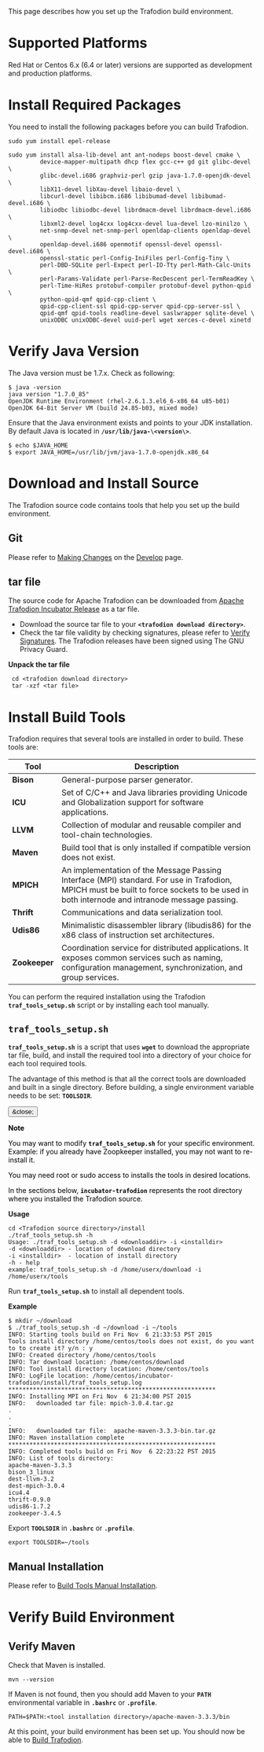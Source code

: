 <!--
  Licensed under the Apache License, Version 2.0 (the "License");
  you may not use this file except in compliance with the License.
  You may obtain a copy of the License at
 
      http://www.apache.org/licenses/LICENSE-2.0
 
  Unless required by applicable law or agreed to in writing, software
  distributed under the License is distributed on an "AS IS" BASIS,
  WITHOUT WARRANTIES OR CONDITIONS OF ANY KIND, either express or implied.
  See the License for the specific language governing permissions and
  limitations under the 
  License.
-->
This page describes how you set up the Trafodion build environment.

# Supported Platforms
Red Hat or Centos 6.x (6.4 or later) versions are supported as development and production platforms.

# Install Required Packages
You need to install the following packages before you can build Trafodion.

    sudo yum install epel-release
 
    sudo yum install alsa-lib-devel ant ant-nodeps boost-devel cmake \
             device-mapper-multipath dhcp flex gcc-c++ gd git glibc-devel \
             glibc-devel.i686 graphviz-perl gzip java-1.7.0-openjdk-devel \
             libX11-devel libXau-devel libaio-devel \
             libcurl-devel libibcm.i686 libibumad-devel libibumad-devel.i686 \
             libiodbc libiodbc-devel librdmacm-devel librdmacm-devel.i686 \
             libxml2-devel log4cxx log4cxx-devel lua-devel lzo-minilzo \
             net-snmp-devel net-snmp-perl openldap-clients openldap-devel \
             openldap-devel.i686 openmotif openssl-devel openssl-devel.i686 \
             openssl-static perl-Config-IniFiles perl-Config-Tiny \
             perl-DBD-SQLite perl-Expect perl-IO-Tty perl-Math-Calc-Units \
             perl-Params-Validate perl-Parse-RecDescent perl-TermReadKey \
             perl-Time-HiRes protobuf-compiler protobuf-devel python-qpid \
             python-qpid-qmf qpid-cpp-client \
             qpid-cpp-client-ssl qpid-cpp-server qpid-cpp-server-ssl \
             qpid-qmf qpid-tools readline-devel saslwrapper sqlite-devel \
             unixODBC unixODBC-devel uuid-perl wget xerces-c-devel xinetd

# Verify Java Version
The Java version must be 1.7.x. Check as following:

    $ java -version
    java version "1.7.0_85"
    OpenJDK Runtime Environment (rhel-2.6.1.3.el6_6-x86_64 u85-b01)
    OpenJDK 64-Bit Server VM (build 24.85-b03, mixed mode)

Ensure that the Java environment exists and points to your JDK installation. By default Java is located in **```/usr/lib/java-\<version\>```**.

    $ echo $JAVA_HOME
    $ export JAVA_HOME=/usr/lib/jvm/java-1.7.0-openjdk.x86_64

# Download and Install Source
The Trafodion source code contains tools that help you set up the build environment.
## Git
Please refer to [Making Changes](develop.html#making_changes) on the [Develop](develop.html) page.

## tar file
The source code for Apache Trafodion can be downloaded from [Apache Trafodion Incubator Release](https://dist.apache.org/repos/dist/release/incubator) as a tar file.  

* Download the source tar file to your **```<trafodion download directory>```**.
* Check the tar file validity by checking signatures, please refer to [Verify Signatures](release.html#Verify_Signatures). The Trafodion releases have been signed using The GNU Privacy Guard. 

**Unpack the tar file**
     
     cd <trafodion download directory>
     tar -xzf <tar file>

# Install Build Tools
Trafodion requires that several tools are installed in order to build. These tools are:

Tool                                   | Description
---------------------------------------|-----------------------------------------------------------------
**Bison**                              | General-purpose parser generator.
**ICU**                                | Set of C/C++ and Java libraries providing Unicode and Globalization support for software applications.
**LLVM**                               | Collection of modular and reusable compiler and tool-chain technologies.
**Maven**                              | Build tool that is only installed if compatible version does not exist.
**MPICH**                              | An implementation of the Message Passing Interface (MPI) standard.  For use in Trafodion, MPICH must be built to force sockets to be used in both internode and intranode message passing.
**Thrift**                             | Communications and data serialization tool.
**Udis86**                             | Minimalistic disassembler library (libudis86) for the x86 class of instruction set architectures.
**Zookeeper**                          | Coordination service for distributed applications.  It exposes common services such as naming, configuration management, synchronization, and group services.

You can perform the required installation using the Trafodion **```traf_tools_setup.sh```** script or by installing each tool manually.

## ```traf_tools_setup.sh```
**```traf_tools_setup.sh```** is a script that uses **```wget```** to download the appropriate tar file, build, and install the required tool into a directory of your choice for each tool required tools.  

The advantage of this method is that all the correct tools are downloaded and built in a single directory.  Before building, a single environment variable needs to be set: **```TOOLSDIR```**.

<div class="alert alert-dismissible alert-info">
  <button type="button" class="close" data-dismiss="alert">&close;</button>
  <p style="color:black"><strong>Note</strong></p>
  <p style="color:black">You may want to modify <strong><code>traf_tools_setup.sh</code></strong> for your specific environment. Example: if you already have Zoopkeeper installed, you may not want to re-install it.</p>
  <p style="color:black">You may need root or sudo access to installs the tools in desired locations.</p>
  <p style="color:black">In the sections below, <strong><code>incubator-trafodion</code></strong> represents the root directory where you installed the Trafodion source.</p>
</div>

**Usage**

    cd <Trafodion source directory>/install
    ./traf_tools_setup.sh -h
    Usage: ./traf_tools_setup.sh -d <downloaddir> -i <installdir>
    -d <downloaddir> - location of download directory
    -i <installdir>  - location of install directory
    -h - help
    example: traf_tools_setup.sh -d /home/userx/download -i /home/userx/tools

Run **```traf_tools_setup.sh```** to install all dependent tools.

**Example**

    $ mkdir ~/download
    $ ./traf_tools_setup.sh -d ~/download -i ~/tools
    INFO: Starting tools build on Fri Nov  6 21:33:53 PST 2015
    Tools install directory /home/centos/tools does not exist, do you want to to create it? y/n : y
    INFO: Created directory /home/centos/tools
    INFO: Tar download location: /home/centos/download
    INFO: Tool install directory location: /home/centos/tools
    INFO: LogFile location: /home/centos/incubator-trafodion/install/traf_tools_setup.log
    ***********************************************************
    INFO: Installing MPI on Fri Nov  6 21:34:00 PST 2015
    INFO:   downloaded tar file: mpich-3.0.4.tar.gz
    .
    .
    .
    INFO:   downloaded tar file:  apache-maven-3.3.3-bin.tar.gz
    INFO: Maven installation complete
    ***********************************************************
    INFO: Completed tools build on Fri Nov  6 22:23:22 PST 2015
    INFO: List of tools directory:
    apache-maven-3.3.3
    bison_3_linux
    dest-llvm-3.2
    dest-mpich-3.0.4
    icu4.4
    thrift-0.9.0
    udis86-1.7.2
    zookeeper-3.4.5

Export **```TOOLSDIR```** in **```.bashrc```** or **```.profile```**.

    export TOOLSDIR=~/tools
 
## Manual Installation
Please refer to [Build Tools Manual Installation](build-tools-manual.html).

# Verify Build Environment
## Verify Maven
Check that Maven is installed.

    mvn --version

If Maven is not found, then you should add Maven to your **```PATH```** environmental variable in **```.bashrc```** or **```.profile```**.

    PATH=$PATH:<tool installation directory>/apache-maven-3.3.3/bin

At this point, your build environment has been set up. You should now be able to [Build Trafodion](build.html).